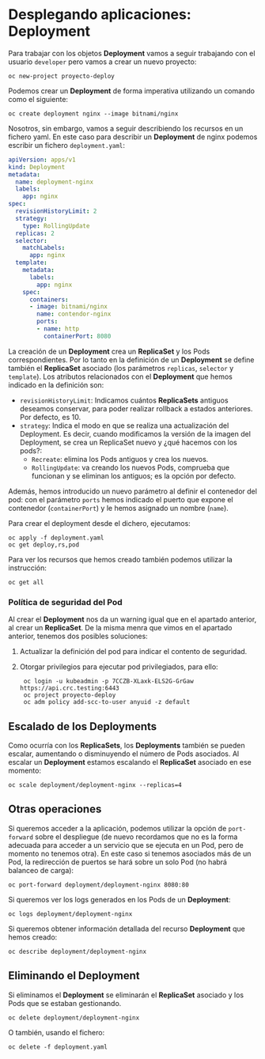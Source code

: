 # Desplegando aplicaciones: Deployment

Para trabajar con los objetos **Deployment** vamos a seguir trabajando con el usuario `developer` pero vamos a crear un nuevo proyecto:

    oc new-project proyecto-deploy

Podemos crear un **Deployment** de forma imperativa utilizando un comando como el siguiente:

    oc create deployment nginx --image bitnami/nginx

Nosotros, sin embargo, vamos a seguir describiendo los recursos en un fichero yaml. En este caso para describir un **Deployment** de nginx podemos escribir un fichero `deployment.yaml`:

```yaml
apiVersion: apps/v1
kind: Deployment
metadata:
  name: deployment-nginx
  labels:
    app: nginx
spec:
  revisionHistoryLimit: 2
  strategy:
    type: RollingUpdate
  replicas: 2
  selector:
    matchLabels:
      app: nginx
  template:
    metadata:
      labels:
        app: nginx
    spec:
      containers:
      - image: bitnami/nginx
        name: contendor-nginx
        ports:
        - name: http
          containerPort: 8080
```

La creación de un **Deployment** crea un **ReplicaSet** y los Pods correspondientes. Por lo tanto en la definición de un **Deployment** se define también el **ReplicaSet** asociado (los parámetros `replicas`, `selector` y `template`). Los atributos relacionados con el **Deployment** que hemos indicado en la definición son:

* `revisionHistoryLimit`: Indicamos cuántos **ReplicaSets** antiguos deseamos conservar, para poder realizar rollback a estados anteriores. Por defecto, es 10.
* `strategy`: Indica el modo en que se realiza una actualización del Deployment. Es decir, cuando modificamos la versión de la imagen del Deployment, se crea un ReplicaSet nuevo y ¿qué hacemos con los pods?:
    * `Recreate`: elimina los Pods antiguos y crea los nuevos.
    * `RollingUpdate`: va creando los nuevos Pods, comprueba que funcionan y se eliminan los antiguos; es la opción por defecto.

Además, hemos introducido un nuevo parámetro al definir el contenedor del pod: con el parámetro `ports` hemos indicado el puerto que expone el contenedor (`containerPort`) y le hemos asignado un nombre (`name`).

Para crear el deployment desde el dichero, ejecutamos:

    oc apply -f deployment.yaml
    oc get deploy,rs,pod

Para ver los recursos que hemos creado también podemos utilizar la instrucción:

    oc get all

### Política de seguridad del Pod

Al crear el **Deployment** nos da un warning igual que en el apartado anterior, al crear un **ReplicaSet**. De la misma menra que vimos en el apartado anterior, tenemos dos posibles soluciones:

1. Actualizar la definición del pod para indicar el contento de seguridad.
2. Otorgar privilegios para ejecutar pod privilegiados, para ello:
    
        oc login -u kubeadmin -p 7CCZB-XLaxk-ELS2G-GrGaw https://api.crc.testing:6443
        oc project proyecto-deploy
        oc adm policy add-scc-to-user anyuid -z default

## Escalado de los Deployments

Como ocurría con los **ReplicaSets**, los **Deployments** también se pueden escalar, aumentando o disminuyendo el número de Pods asociados. Al escalar un **Deployment** estamos escalando el **ReplicaSet** asociado en ese momento:

    oc scale deployment/deployment-nginx --replicas=4

## Otras operaciones

Si queremos acceder a la aplicación, podemos utilizar la opción de `port-forward` sobre el despliegue (de nuevo recordamos que no es la forma adecuada para acceder a un servicio que se ejecuta en un Pod, pero de momento no tenemos otra). En este caso si tenemos asociados más de un Pod, la redirección de puertos se hará sobre un solo Pod (no habrá balanceo de carga):

    oc port-forward deployment/deployment-nginx 8080:80

Si queremos ver los logs generados en los Pods de un **Deployment**:

    oc logs deployment/deployment-nginx

Si queremos obtener información detallada del recurso **Deployment** que hemos creado:

    oc describe deployment/deployment-nginx

## Eliminando el Deployment

Si eliminamos el **Deployment** se eliminarán el **ReplicaSet** asociado y los Pods que se estaban gestionando.

    oc delete deployment/deployment-nginx

O también, usando el fichero:

    oc delete -f deployment.yaml